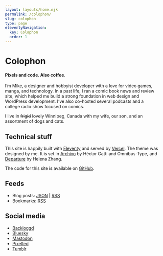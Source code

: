```yaml
---
layout: layouts/home.njk
permalink: /colophon/
slug: colophon
type: page
eleventyNavigation:
  key: Colophon
  order: 1
---
```


# Colophon

#### Pixels and code. Also coffee.

I’m Mike, a designer and hobbyist developer with a love for video games, manga, and technology. In a past life, I ran a comic book news and review site, which helped me build a strong foundation in web design and WordPress development. I’ve also co-hosted several podcasts and a college radio show focused on comics.

I live in ~~frigid~~ lovely Winnipeg, Canada with my wife, our son, and an assortment of dogs and cats.

## Technical stuff

This site is happily built with [Eleventy](https://11ty.dev) and served by [Vercel](https://vercel.com). The theme was designed by me. It is set in [Archivo](https://www.omnibus-type.com/fonts/archivo/) by Héctor Gatti and Omnibus-Type, and [Departure](https://departuremono.com) by Helena Zhang.

The code for this site is available on [GitHub](https://github.com/heymikehaynes/crashthearcade).

## Feeds

* Blog posts: [JSON](/feed/feed.json) | [RSS](/feed/feed.xml)
* Bookmarks: [RSS](https://saved.crashthearcade.com/feeds/shared)

## Social media

* [Backloggd](https://www.backloggd.com/u/crashthearcade/)
* [Bluesky](https://bsky.app/profile/crashthearcade.com)
* [Mastodon](https://social.lol/@crashthearcade)
* [Pixelfed](https://pixelfed.social/crashthearcade)
* [Tumblr](https://www.tumblr.com/crashthearcade)

